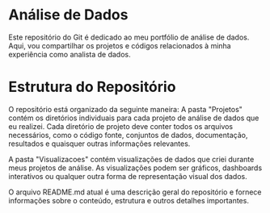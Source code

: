 # **Análise de Dados**
Este repositório do Git é dedicado ao meu portfólio de análise de dados. Aqui, vou compartilhar os projetos e códigos relacionados à minha experiência como analista de dados.

# **Estrutura do Repositório**
O repositório está organizado da seguinte maneira:
A pasta "Projetos" contém os diretórios individuais para cada projeto de análise de dados que eu realizei. Cada diretório de projeto deve conter todos os arquivos necessários, como o código fonte, conjuntos de dados, documentação, resultados e quaisquer outras informações relevantes.

A pasta "Visualizacoes" contém visualizações de dados que criei durante meus projetos de análise. As visualizações podem ser gráficos, dashboards interativos ou qualquer outra forma de representação visual dos dados.

O arquivo README.md atual é uma descrição geral do repositório e fornece informações sobre o conteúdo, estrutura e outros detalhes importantes.
